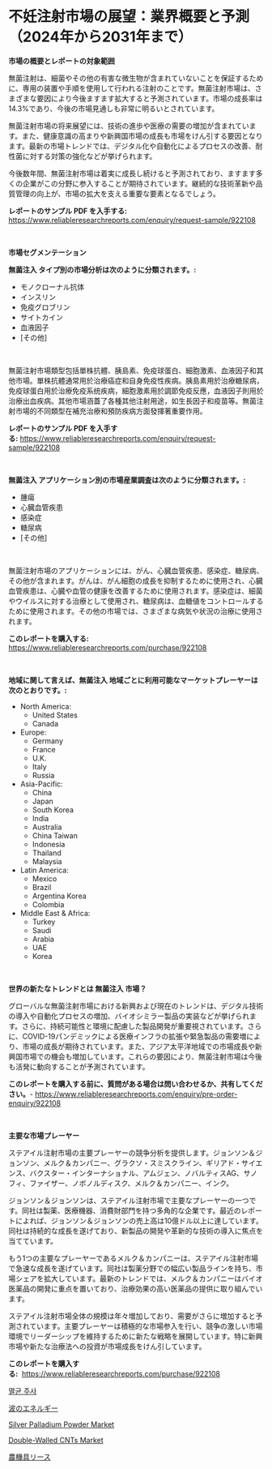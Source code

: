 <p><h1>不妊注射市場の展望：業界概要と予測（2024年から2031年まで）</h1></p><p><strong>市場の概要とレポートの対象範囲</strong></p>
<p><p>無菌注射は、細菌やその他の有害な微生物が含まれていないことを保証するために、専用の装置や手順を使用して行われる注射のことです。無菌注射市場は、さまざまな要因により今後ますます拡大すると予測されています。市場の成長率は14.3%であり、今後の市場見通しも非常に明るいとされています。</p><p>無菌注射市場の将来展望には、技術の進歩や医療の需要の増加が含まれています。また、健康意識の高まりや新興国市場の成長も市場をけん引する要因となります。最新の市場トレンドでは、デジタル化や自動化によるプロセスの改善、耐性菌に対する対策の強化などが挙げられます。</p><p>今後数年間、無菌注射市場は着実に成長し続けると予測されており、ますます多くの企業がこの分野に参入することが期待されています。継続的な技術革新や品質管理の向上が、市場の拡大を支える重要な要素となるでしょう。</p></p>
<p><strong>レポートのサンプル PDF を入手する:</strong> <a href="https://www.reliableresearchreports.com/enquiry/request-sample/922108">https://www.reliableresearchreports.com/enquiry/request-sample/922108</a></p>
<p>&nbsp;</p>
<p><strong>市場セグメンテーション</strong></p>
<p><strong>無菌注入 タイプ別の市場分析は次のように分類されます。:</strong></p>
<p><ul><li>モノクローナル抗体</li><li>インスリン</li><li>免疫グロブリン</li><li>サイトカイン</li><li>血液因子</li><li>[その他]</li></ul></p>
<p>&nbsp;</p>
<p><p>無菌注射市場類型包括單株抗體、胰島素、免疫球蛋白、細胞激素、血液因子和其他市場。單株抗體通常用於治療癌症和自身免疫性疾病。胰島素用於治療糖尿病，免疫球蛋白用於治療免疫系统疾病，細胞激素用於調節免疫反應，血液因子則用於治療出血疾病。其他市場涵蓋了各種其他注射用途，如生長因子和疫苗等。無菌注射市場的不同類型在補充治療和預防疾病方面發揮著重要作用。</p></p>
<p><strong>レポートのサンプル PDF を入手する:</strong>&nbsp;<a href="https://www.reliableresearchreports.com/enquiry/request-sample/922108">https://www.reliableresearchreports.com/enquiry/request-sample/922108</a></p>
<p>&nbsp;</p>
<p><strong> 無菌注入 アプリケーション別の市場産業調査は次のように分類されます。:</strong></p>
<p><ul><li>腫瘍</li><li>心臓血管疾患</li><li>感染症</li><li>糖尿病</li><li>[その他]</li></ul></p>
<p>&nbsp;</p>
<p><p>無菌注射市場のアプリケーションには、がん、心臓血管疾患、感染症、糖尿病、その他が含まれます。がんは、がん細胞の成長を抑制するために使用され、心臓血管疾患は、心臓や血管の健康を改善するために使用されます。感染症は、細菌やウイルスに対する治療として使用され、糖尿病は、血糖値をコントロールするために使用されます。その他の市場では、さまざまな病気や状況の治療に使用されます。</p></p>
<p><strong>このレポートを購入する:</strong>&nbsp; <a href="https://www.reliableresearchreports.com/purchase/922108">https://www.reliableresearchreports.com/purchase/922108</a></p>
<p>&nbsp;</p>
<p><strong>地域に関して言えば、無菌注入 地域ごとに利用可能なマーケットプレーヤーは次のとおりです。:</strong></p>
<p><ul>
    <li>
        North America:
        <ul>
            <li>United States</li>
            <li>Canada</li>
        </ul>
    </li>
    <li>
        Europe:
        <ul>
            <li>Germany</li>
            <li>France</li>
            <li>U.K.</li>
            <li>Italy</li>
            <li>Russia</li>
        </ul>
    </li>
    <li>
        Asia-Pacific:
        <ul>
            <li>China</li>
            <li>Japan</li>
            <li>South Korea</li>
            <li>India</li>
            <li>Australia</li>
            <li>China Taiwan</li>
            <li>Indonesia</li>
            <li>Thailand</li>
            <li>Malaysia</li>
        </ul>
    </li>
    <li>
        Latin America:
        <ul>
            <li>Mexico</li>
            <li>Brazil</li>
            <li>Argentina Korea</li>
            <li>Colombia</li>
        </ul>
    </li>
    <li>
        Middle East & Africa:
        <ul>
            <li>Turkey</li>
            <li>Saudi</li>
            <li>Arabia</li>
            <li>UAE</li>
            <li>Korea</li>
        </ul>
    </li>
    </ul></p>
<p>&nbsp;</p>
<p><strong>世界の新たなトレンドとは 無菌注入 市場？</strong></p>
<p><p>グローバルな無菌注射市場における新興および現在のトレンドは、デジタル技術の導入や自動化プロセスの増加、バイオシミラー製品の実装などが挙げられます。さらに、持続可能性と環境に配慮した製品開発が重要視されています。さらに、COVID-19パンデミックによる医療インフラの拡張や緊急製品の需要増により、市場の成長が期待されています。また、アジア太平洋地域での市場成長や新興国市場での機会も増加しています。これらの要因により、無菌注射市場は今後も活発に動向することが予測されています。</p></p>
<p><strong>このレポートを購入する前に、質問がある場合は問い合わせるか、共有してください。</strong>- <a href="https://www.reliableresearchreports.com/enquiry/pre-order-enquiry/922108">https://www.reliableresearchreports.com/enquiry/pre-order-enquiry/922108</a></p>
<p>&nbsp;</p>
<p><strong>主要な市場プレーヤー</strong></p>
<p><p>ステアイル注射市場の主要プレーヤーの競争分析を提供します。ジョンソン＆ジョンソン、メルク＆カンパニー、グラクソ・スミスクライン、ギリアド・サイエンス、バクスター・インターナショナル、アムジェン、ノバルティスAG、サノフィ、ファイザー、ノボノルディスク、メルク＆カンパニー、インク。</p><p>ジョンソン＆ジョンソンは、ステアイル注射市場で主要なプレーヤーの一つです。同社は製薬、医療機器、消費財部門を持つ多角的な企業です。最近のレポートによれば、ジョンソン＆ジョンソンの売上高は10億ドル以上に達しています。同社は持続的な成長を遂げており、新製品の開発や革新的な技術の導入に焦点を当てています。</p><p>もう1つの主要なプレーヤーであるメルク＆カンパニーは、ステアイル注射市場で急速な成長を遂げています。同社は製薬分野での幅広い製品ラインを持ち、市場シェアを拡大しています。最新のトレンドでは、メルク＆カンパニーはバイオ医薬品の開発に重点を置いており、治療効果の高い医薬品の提供に取り組んでいます。</p><p>ステアイル注射市場全体の規模は年々増加しており、需要がさらに増加すると予測されています。主要プレーヤーは積極的な市場参入を行い、競争の激しい市場環境でリーダーシップを維持するために新たな戦略を展開しています。特に新興市場や新たな治療法への投資が市場成長をけん引しています。</p></p>
<p><strong>このレポートを購入する:</strong>&nbsp;&nbsp;<a href="https://www.reliableresearchreports.com/purchase/922108">https://www.reliableresearchreports.com/purchase/922108</a></p>
<p><p><a href="https://github.com/sougarounis/Market-Research-Report-List-2/blob/main/7340424182454.md">멸균 주사</a></p><p><a href="https://github.com/lababdou/Market-Research-Report-List-2/blob/main/7586991182458.md">波のエネルギー</a></p><p><a href="https://issuu.com/reportprime-2/docs/silver-palladium-powder-market-size-2030.pptx">Silver Palladium Powder Market</a></p><p><a href="https://issuu.com/reportprime-2/docs/double-walled-cnts-market-size-2030.pptx">Double-Walled CNTs Market</a></p><p><a href="https://github.com/mohamedbakry57/Market-Research-Report-List-2/blob/main/3991343182457.md">農機具リース</a></p></p>